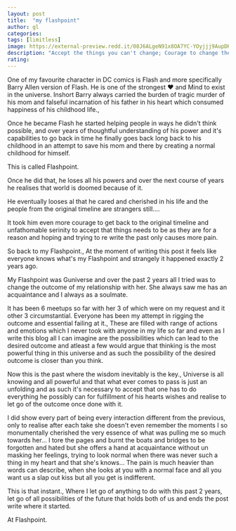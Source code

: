 ```yaml
---
layout: post
title:  "my flashpoint"
author: gl
categories:
tags: [limitless]
image: https://external-preview.redd.it/08J6ALgeN91x8OA7YC-YOyjjj9AupDKmjzB2XZhC2vk.jpg?auto=webp&s=5323814e8c64ef7a19df14d4f73c7a30f02166c7
description: "Accept the things you can't change; Courage to change the things you can and Wisdom to know the difference."
rating: 
---
```


One of my favourite character in DC comics is Flash and more specifically Barry Allen version of Flash. He is one of the strongest ❤️ and Mind to exist in the universe. Inshort Barry always carried the burden of tragic murder of his mom and falseful incarnation of his father in his heart which consumed happiness of his childhood life., 

Once he became Flash he started helping people in ways he didn't think possible, and over years of thoughtful understanding of his power and it's capabilities to go back in time he finally goes back long back to his childhood in an attempt to save his mom and there by creating a normal childhood for himself.

This is called Flashpoint.

Once he did that, he loses all his powers and over the next course of years he realises that world is doomed because of it.

He eventually looses al that he cared and cherished in his life and the people from the original timeline are strangers still....

It took him even more courage to get back to the original timeline and unfathomable serinity to accept that things needs to be as they are for a reason and hoping and trying to re write the past only causes more pain.

So back to my Flashpoint., At the moment of writing this post it feels like everyone knows what's my Flashpoint and strangely it happened exactly 2 years ago.

My Flashpoint was Guniverse and over the past 2 years all I tried was to change the outcome of my relationship with her. She always saw me has an acquaintance and I always as a soulmate.

It has been 6 meetups so far with her 3 of which were on my request and it other 3 circumstantial.
Everyone has been my attempt in rigging the outcome and essential failing at it., These are filled with range of actions and emotions which I never took with anyone in my life so far and
even as I write this blog all I can imagine are the possibilities which can lead to the desired outcome and atleast a few would argue that thinking is the most powerful thing in this universe and as such the possibility of the desired outcome is closer than you think.

Now this is the past where the wisdom inevitably is the key., Universe is all knowing and all powerful and that what ever comes to pass is just an unfolding and as such it's necessary to accept that one has to do everything he possibly can for fulfillment of his hearts wishes and realise to let go of the outcome once done with it.

I did show every part of being every interaction different from the previous, only to realise after each take she doesn't even remember the moments I so monumentally cherished the very essence of what was pulling me so much towards her... I tore the pages and burnt the boats and bridges to be forgotten and hated but she offers a hand at acquaintance without un masking her feelings, trying to look normal when there was never such a thing in my heart and that she's knows...
The pain is much heavier than words can describe, when she looks at you with a normal face and all you want us a slap out kiss but all you get is indifferent.

This is that instant., Where I let go of anything to do with this past 2 years, let go of all possibilities of the future that holds both of us and ends the post write where it started.

At Flashpoint.

